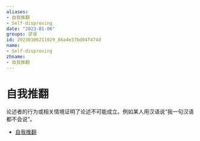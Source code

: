 ```yaml
---
aliases:
- 自我推翻
- Self-disproving
date: "2023-01-06"
groups: 谬误
id: 20230106211029_86a4e37bd04f474d
name:
- Self-disproving
zhname:
- 自我推翻
---
```


# 自我推翻

论述者的行为或相关情境证明了论述不可能成立。例如某人用汉语说“我一句汉语都不会说”。

* [自我推翻](https://zh.wikipedia.org/wiki/%E8%87%AA%E6%88%91%E6%8E%A8%E7%BF%BB)
